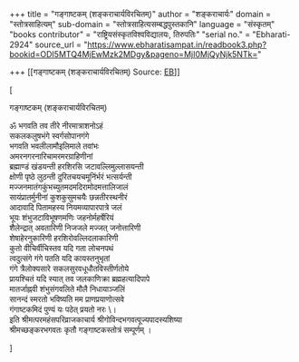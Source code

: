 +++
title = "गङ्गाष्टकम् (शङ्कराचार्यविरचितम्)"
author = "शङ्कराचार्यः"
domain = "स्तोत्रसाहित्यम्"
sub-domain = "स्तोत्रसाहित्यसम्बद्धपुस्तकानि"
language = "संस्कृतम्"
"books contributor" = "राष्ट्रियसंस्कृतविश्वविद्यालयः, तिरुपतिः"
"serial no." = "Ebharati-2924"
source_url = "https://www.ebharatisampat.in/readbook3.php?bookid=ODI5MTQ4MjEwMzk2MDgy&pageno=MjI0MjQyNjk5NTk="

+++
[[गङ्गाष्टकम् (शङ्कराचार्यविरचितम्)	Source: [EB](https://www.ebharatisampat.in/readbook3.php?bookid=ODI5MTQ4MjEwMzk2MDgy&pageno=MjI0MjQyNjk5NTk=)]]

\[



गङ्गाष्टकम् (शङ्कराचार्यविरचितम्)


ॐ भगवति तव तीरे नीरमात्राशनोऽहं  
सकलकलुषभंगे स्वर्गसोपानगंगे  
भगवति भवलीलामौइलिमाले तवांभः  
अमरनगरनारिचामरमरग्राहिणीनां  
ब्रह्माण्डं खंडयन्ती हरशिरसि जटावल्लिमुल्लासयन्ती  
क्षोणी पृष्ठे लुठन्ती दुरितचयचमूनिंर्भरं भत्सर्यन्ती  
मज्जनमातंगकुंभच्युतमदमदिरामोदमत्तालिजालं  
सायंप्रातर्मुनीनां कुशकुसुमचयैः छन्नतीरस्थनीरं  
आदावादि पितामहस्य नियमव्यापारपात्रे जलं  
भूयः शंभुजटाविभूषणमणिः जहनोर्महर्षेरियं  
शैलेन्द्रात् अवतारिणी निजजले मज्जत् जनोत्तारिणी  
शेषाहेरनुकारिणी हरशिरोवल्लिदलाकारिणी  
कुतो वीचिर्वीचिस्तव यदि गता लोचनपथं  
त्वदुत्संगे गंगे पतति यदि कायस्तनुभृतां  
गंगे त्रैलोक्यसारे सकलसुरवधूधौतविस्तीर्णतोये  
प्रायश्चितं यदि स्यात् तव जलकाणिक्रा ब्रह्महत्यादिपापे  
मातर्जाह्नवी शंभुसंगवलिते मौलै निधायाञ्जलिं  
सानन्दं स्मरतो भविष्यति मम प्राणप्रयाणोत्सवे  
गंगाष्टकमिदं पुण्यं यः पठेत् प्रयतो नरः \।  
इति श्रीमत्परमहंसपरिव्राजकाचार्य श्रीगोविन्दभगवत्पूज्यपादस्यशिष्या  
श्रीमच्छङ्करभगवतः कृतौ गङ्गाष्टकस्तोत्रं सम्पूर्णम् ।




\]
